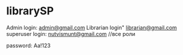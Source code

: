 # librarySP

Admin login: admin@gmail.com
Librarian login" librarian@gmail.com
superuser login: nutvismunt@gmail.com //все роли

password: Aa!123
